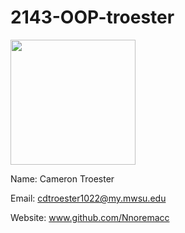# 2143-OOP-troester

<img src="https://scontent-dft4-1.xx.fbcdn.net/v/t1.0-9/13164176_1338043519544898_7859032567789372937_n.jpg?oh=9e594d0618cb73173be69602b9543ed3&oe=5859999B" width="200" height="200">

Name: Cameron Troester

Email: cdtroester1022@my.mwsu.edu

Website: www.github.com/Nnoremacc

